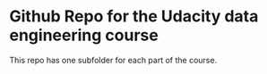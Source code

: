 # Github Repo for the Udacity data engineering course

This repo has one subfolder for each part of the course.